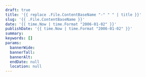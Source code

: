 ```yaml
---
draft: true
title: '{{ replace .File.ContentBaseName "-" " " | title }}'
slug: '{{ .File.ContentBaseName }}'
date: '{{ time.Now | time.Format "2006-01-02" }}'
publishDate: '{{ time.Now | time.Format "2006-01-02" }}'
summary: 
keywords: []
params:
  bannerWide:
  bannerTall:
  bannerAlt:
  endDate: null
  location: null
---
```

